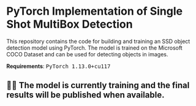 # PyTorch Implementation of Single Shot MultiBox Detection

This repository contains the code for building and training an SSD object detection model using PyTorch. The model is trained on the Microsoft COCO Dataset and can be used for detecting objects in images.

**Requirements**: <tt>PyTorch 1.13.0+cu117</tt>

## 🚧🚧 The model is currently training and the final results will be published when available.
